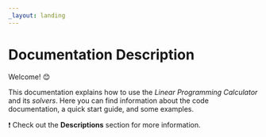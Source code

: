 ```yaml
---
_layout: landing
---
```


# Documentation Description

Welcome! :blush:

This documentation explains how to use the _Linear Programming Calculator_ and its _solvers_. Here you can find information about the code documentation, a quick start guide, and some examples.

:exclamation: Check out the **Descriptions** section for more information.

